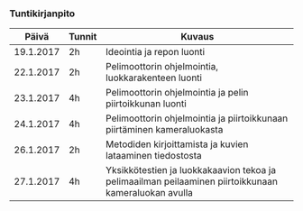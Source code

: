 ### Tuntikirjanpito
Päivä | Tunnit | Kuvaus
--------------- | ----- | ------
19.1.2017 | 2h | Ideointia ja repon luonti
22.1.2017 | 2h | Pelimoottorin ohjelmointia, luokkarakenteen luonti
23.1.2017 | 4h | Pelimoottorin ohjelmointia ja pelin piirtoikkunan luonti
24.1.2017 | 4h | Pelimoottorin ohjelmointia ja piirtoikkunaan piirtäminen kameraluokasta
26.1.2017 | 2h | Metodiden kirjoittamista ja kuvien lataaminen tiedostosta
27.1.2017 | 4h | Yksikkötestien ja luokkakaavion tekoa ja pelimaailman peilaaminen piirtoikkunaan kameraluokan avulla